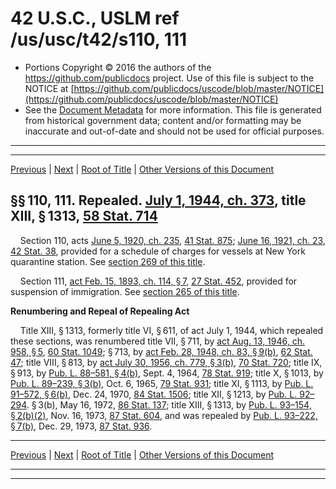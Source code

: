 ---
---

# 42 U.S.C., USLM ref /us/usc/t42/s110, 111

* Portions Copyright © 2016 the authors of the https://github.com/publicdocs project.
  Use of this file is subject to the NOTICE at [https://github.com/publicdocs/uscode/blob/master/NOTICE](https://github.com/publicdocs/uscode/blob/master/NOTICE)
* See the [Document Metadata](././../../../..//README.md) for more information.
  This file is generated from historical government data; content and/or formatting may be inaccurate and out-of-date and should not be used for official purposes.

----------
----------

[Previous](./../../../..//us/usc/t42/ch2/m__us_usc_t42_s109.md) | [Next](./../../../..//us/usc/t42/ch2/m__us_usc_t42_s112.md) | [Root of Title](./../../../../) | [Other Versions of this Document](https://publicdocs.github.io/go/links?ns=uslm&ref=%2Fus%2Fusc%2Ft42%2Fs110%2C+111)

## §§ 110, 111. Repealed. [July 1, 1944, ch. 373][/us/act/1944-07-01/ch373], title XIII, § 1313, [58 Stat. 714][/us/stat/58/714]

    Section 110, acts [June 5, 1920, ch. 235][/us/act/1920-06-05/ch235], [41 Stat. 875][/us/stat/41/875]; [June 16, 1921, ch. 23][/us/act/1921-06-16/ch23], [42 Stat. 38][/us/stat/42/38], provided for a schedule of charges for vessels at New York quarantine station. See [section 269 of this title][/us/usc/t42/s269].

    Section 111, [act Feb. 15, 1893, ch. 114, § 7][/us/act/1893-02-15/ch114/s7], [27 Stat. 452][/us/stat/27/452], provided for suspension of immigration. See [section 265 of this title][/us/usc/t42/s265].

 __Renumbering and Repeal of Repealing Act__ 

    Title XIII, § 1313, formerly title VI, § 611, of act July 1, 1944, which repealed these sections, was renumbered title VII, § 711, by [act Aug. 13, 1946, ch. 958, § 5][/us/act/1946-08-13/ch958/s5], [60 Stat. 1049][/us/stat/60/1049]; § 713, by [act Feb. 28, 1948, ch. 83, § 9(b)][/us/act/1948-02-28/ch83/s9/b], [62 Stat. 47][/us/stat/62/47]; title VIII, § 813, by [act July 30, 1956, ch. 779, § 3(b)][/us/act/1956-07-30/ch779/s3/b], [70 Stat. 720][/us/stat/70/720]; title IX, § 913, by [Pub. L. 88–581, § 4(b)][/us/pl/88/581/s4/b], Sept. 4, 1964, [78 Stat. 919][/us/stat/78/919]; title X, § 1013, by [Pub. L. 89–239, § 3(b)][/us/pl/89/239/s3/b], Oct. 6, 1965, [79 Stat. 931][/us/stat/79/931]; title XI, § 1113, by [Pub. L. 91–572, § 6(b)][/us/pl/91/572/s6/b], Dec. 24, 1970, [84 Stat. 1506][/us/stat/84/1506]; title XII, § 1213, by [Pub. L. 92–294][/us/pl/92/294]. § 3(b), May 16, 1972, [86 Stat. 137][/us/stat/86/137]; title XIII, § 1313, by [Pub. L. 93–154, § 2(b)(2)][/us/pl/93/154/s2/b/2], Nov. 16, 1973, [87 Stat. 604][/us/stat/87/604], and was repealed by [Pub. L. 93–222, § 7(b)][/us/pl/93/222/s7/b], Dec. 29, 1973, [87 Stat. 936][/us/stat/87/936].

----------

[Previous](./../../../..//us/usc/t42/ch2/m__us_usc_t42_s109.md) | [Next](./../../../..//us/usc/t42/ch2/m__us_usc_t42_s112.md) | [Root of Title](./../../../../) | [Other Versions of this Document](https://publicdocs.github.io/go/links?ns=uslm&ref=%2Fus%2Fusc%2Ft42%2Fs110%2C+111)

----------
----------

[/us/act/1944-07-01/ch373]: https://publicdocs.github.io/go/links?ns=uslm&ref=%2Fus%2Fact%2F1944-07-01%2Fch373
[/us/stat/58/714]: https://publicdocs.github.io/go/links?ns=uslm&ref=%2Fus%2Fstat%2F58%2F714
[/us/act/1920-06-05/ch235]: https://publicdocs.github.io/go/links?ns=uslm&ref=%2Fus%2Fact%2F1920-06-05%2Fch235
[/us/stat/41/875]: https://publicdocs.github.io/go/links?ns=uslm&ref=%2Fus%2Fstat%2F41%2F875
[/us/act/1921-06-16/ch23]: https://publicdocs.github.io/go/links?ns=uslm&ref=%2Fus%2Fact%2F1921-06-16%2Fch23
[/us/stat/42/38]: https://publicdocs.github.io/go/links?ns=uslm&ref=%2Fus%2Fstat%2F42%2F38
[/us/usc/t42/s269]: https://publicdocs.github.io/go/links?ns=uslm&ref=%2Fus%2Fusc%2Ft42%2Fs269
[/us/act/1893-02-15/ch114/s7]: https://publicdocs.github.io/go/links?ns=uslm&ref=%2Fus%2Fact%2F1893-02-15%2Fch114%2Fs7
[/us/stat/27/452]: https://publicdocs.github.io/go/links?ns=uslm&ref=%2Fus%2Fstat%2F27%2F452
[/us/usc/t42/s265]: https://publicdocs.github.io/go/links?ns=uslm&ref=%2Fus%2Fusc%2Ft42%2Fs265
[/us/act/1946-08-13/ch958/s5]: https://publicdocs.github.io/go/links?ns=uslm&ref=%2Fus%2Fact%2F1946-08-13%2Fch958%2Fs5
[/us/stat/60/1049]: https://publicdocs.github.io/go/links?ns=uslm&ref=%2Fus%2Fstat%2F60%2F1049
[/us/act/1948-02-28/ch83/s9/b]: https://publicdocs.github.io/go/links?ns=uslm&ref=%2Fus%2Fact%2F1948-02-28%2Fch83%2Fs9%2Fb
[/us/stat/62/47]: https://publicdocs.github.io/go/links?ns=uslm&ref=%2Fus%2Fstat%2F62%2F47
[/us/act/1956-07-30/ch779/s3/b]: https://publicdocs.github.io/go/links?ns=uslm&ref=%2Fus%2Fact%2F1956-07-30%2Fch779%2Fs3%2Fb
[/us/stat/70/720]: https://publicdocs.github.io/go/links?ns=uslm&ref=%2Fus%2Fstat%2F70%2F720
[/us/pl/88/581/s4/b]: https://publicdocs.github.io/go/links?ns=uslm&ref=%2Fus%2Fpl%2F88%2F581%2Fs4%2Fb
[/us/stat/78/919]: https://publicdocs.github.io/go/links?ns=uslm&ref=%2Fus%2Fstat%2F78%2F919
[/us/pl/89/239/s3/b]: https://publicdocs.github.io/go/links?ns=uslm&ref=%2Fus%2Fpl%2F89%2F239%2Fs3%2Fb
[/us/stat/79/931]: https://publicdocs.github.io/go/links?ns=uslm&ref=%2Fus%2Fstat%2F79%2F931
[/us/pl/91/572/s6/b]: https://publicdocs.github.io/go/links?ns=uslm&ref=%2Fus%2Fpl%2F91%2F572%2Fs6%2Fb
[/us/stat/84/1506]: https://publicdocs.github.io/go/links?ns=uslm&ref=%2Fus%2Fstat%2F84%2F1506
[/us/pl/92/294]: https://publicdocs.github.io/go/links?ns=uslm&ref=%2Fus%2Fpl%2F92%2F294
[/us/stat/86/137]: https://publicdocs.github.io/go/links?ns=uslm&ref=%2Fus%2Fstat%2F86%2F137
[/us/pl/93/154/s2/b/2]: https://publicdocs.github.io/go/links?ns=uslm&ref=%2Fus%2Fpl%2F93%2F154%2Fs2%2Fb%2F2
[/us/stat/87/604]: https://publicdocs.github.io/go/links?ns=uslm&ref=%2Fus%2Fstat%2F87%2F604
[/us/pl/93/222/s7/b]: https://publicdocs.github.io/go/links?ns=uslm&ref=%2Fus%2Fpl%2F93%2F222%2Fs7%2Fb
[/us/stat/87/936]: https://publicdocs.github.io/go/links?ns=uslm&ref=%2Fus%2Fstat%2F87%2F936


